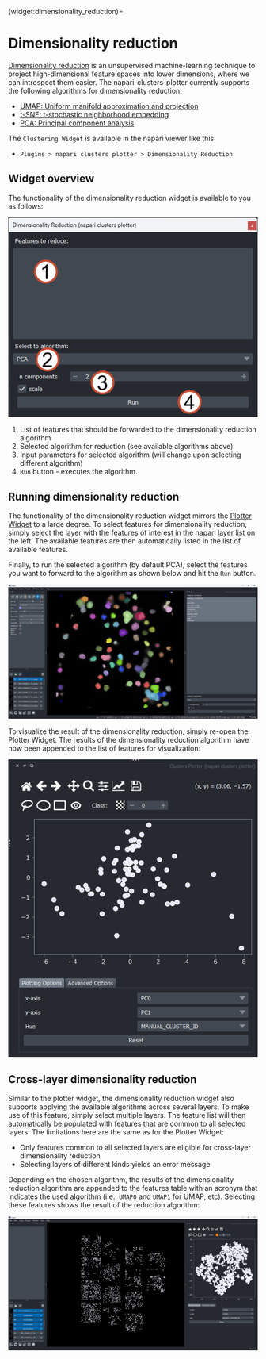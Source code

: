 (widget:dimensionality_reduction)=
# Dimensionality reduction

[Dimensionality reduction](https://en.wikipedia.org/wiki/Dimensionality_reduction) is an unsupervised machine-learning technique to project high-dimensional feature spaces into lower dimensions, where we can introspect them easier. The napari-clusters-plotter currently supports the following algorithms for dimensionality reduction:

- [UMAP: Uniform manifold approximation and projection](https://umap-learn.readthedocs.io/en/latest/)
- [t-SNE: t-stochastic neighborhood embedding](https://scikit-learn.org/stable/modules/generated/sklearn.manifold.TSNE.html)
- [PCA: Principal component analysis](https://scikit-learn.org/stable/modules/generated/sklearn.decomposition.PCA.html)

The `Clustering Widget` is available in the napari viewer like this:

- `Plugins > napari clusters plotter > Dimensionality Reduction`

## Widget overview

The functionality of the dimensionality reduction widget is available to you as follows:

![Dimensionality reduction widget overview](./imgs/dimensionality_reduction_overview1_annotated.png)

1. List of features that should be forwarded to the dimensionality reduction algorithm
2. Selected algorithm for reduction (see available algorithms above)
3. Input parameters for selected algorithm (will change upon selecting different algorithm)
4. `Run` button - executes the algorithm.

## Running dimensionality reduction

The functionality of the dimensionality reduction widget mirrors the [Plotter Widget](widget:plotter) to a large degree. To select features for dimensionality reduction, simply select the layer with the features of interest in the napari layer list on the left. The available features are then automatically listed in the list of available features.

Finally, to run the selected algorithm (by default PCA), select the features you want to forward to the algorithm as shown below and hit the `Run` button.

![Selecting features for dimensionality reduction](./imgs/dimensionality_reduction_overview2.png)

To visualize the result of the dimensionality reduction, simply re-open the Plotter Widget. The results of the dimensionality reduction algorithm have now been appended to the list of features for visualization:

![Visualize dimensionality reduction result](./imgs/dimensionality_reduction_visualize1.png)

## Cross-layer dimensionality reduction

Similar to the plotter widget, the dimensionality reduction widget also supports applying the available algorithms across several layers. To make use of this feature, simply select multiple layers. The feature list will then automatically be populated with features that are common to all selected layers. The limitations here are the same as for the Plotter Widget:

- Only features common to all selected layers are eligible for cross-layer dimensionality reduction
- Selecting layers of different kinds yields an error message

Depending on the chosen algorithm, the results of the dimensionality reduction algorithm are appended to the features table with an acronym that indicates the used algorithm (i.e., `UMAP0` and `UMAP1` for UMAP, etc). Selecting these features shows the result of the reduction algorithm:

![Dimensionality reduction result](./imgs/dimensionality_reduction_visualize2.png)
